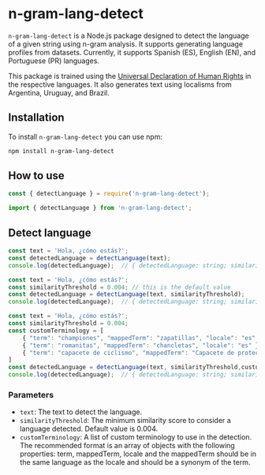 # n-gram-lang-detect

`n-gram-lang-detect` is a Node.js package designed to detect the language of a given string using n-gram analysis. It supports generating language profiles from datasets. Currently, it supports Spanish (ES), English (EN), and Portuguese (PR) languages.

This package is trained using the [Universal Declaration of Human Rights](https://www.ohchr.org/EN/UDHR/Pages/SearchByLang.aspx) in the respective languages. It also generates text using localisms from Argentina, Uruguay, and Brazil.

## Installation

To install `n-gram-lang-detect` you can use npm:

```bash
npm install n-gram-lang-detect
```

## How to use

```javascript
const { detectLanguage } = require('n-gram-lang-detect');
```

``` typescript
import { detectLanguage } from 'n-gram-lang-detect';
```

## Detect language

```javascript
const text = 'Hola, ¿cómo estás?';
const detectedLanguage = detectLanguage(text);
console.log(detectedLanguage);  // { detectedLanguage: string; similarityScore: number }
```

``` typescript
const text = 'Hola, ¿cómo estás?';
const similarityThreshold = 0.004; // this is the default value
const detectedLanguage = detectLanguage(text, similarityThreshold);
console.log(detectedLanguage);  // { detectedLanguage: string; similarityScore: number }
```

``` typescript
const text = 'Hola, ¿cómo estás?';
const similarityThreshold = 0.004;
const customTerminology = [
    { "term": "championes", "mappedTerm": "zapatillas", "locale": "es" },
    { "term": "romanitas", "mappedTerm": "chancletas", "locale": "es" },
    { "term": "capacete de ciclismo", "mappedTerm": "Capacete de proteção", "locale": "pt" },
]
const detectedLanguage = detectLanguage(text, similarityThreshold,customTerminology);
console.log(detectedLanguage);  // { detectedLanguage: string; similarityScore: number }
```

### Parameters

- `text`: The text to detect the language.
- `similarityThreshold`: The minimum similarity score to consider a language detected. Default value is 0.004.
- `customTerminology`: A list of custom terminology to use in the detection. The recommended format is an array of objects with the following properties: term, mappedTerm, locale and the mappedTerm should be in the same language as the locale and should be a synonym of the term.
  